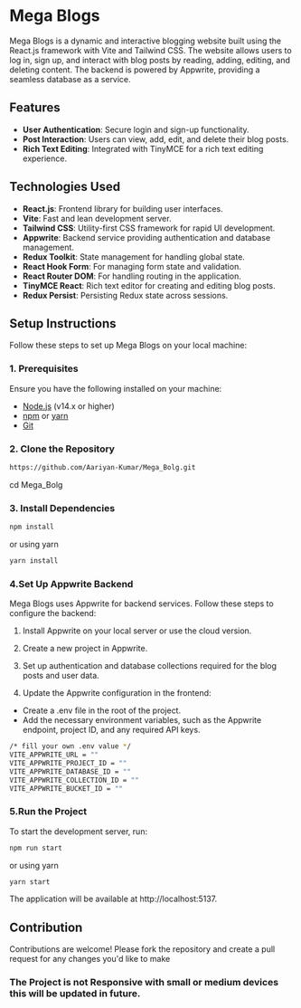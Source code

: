 # Mega Blogs

Mega Blogs is a dynamic and interactive blogging website built using the React.js framework with Vite and Tailwind CSS. The website allows users to log in, sign up, and interact with blog posts by reading, adding, editing, and deleting content. The backend is powered by Appwrite, providing a seamless database as a service.

## Features

- **User Authentication**: Secure login and sign-up functionality.
- **Post Interaction**: Users can view, add, edit, and delete their blog posts.
- **Rich Text Editing**: Integrated with TinyMCE for a rich text editing experience.

## Technologies Used

- **React.js**: Frontend library for building user interfaces.
- **Vite**: Fast and lean development server.
- **Tailwind CSS**: Utility-first CSS framework for rapid UI development.
- **Appwrite**: Backend service providing authentication and database management.
- **Redux Toolkit**: State management for handling global state.
- **React Hook Form**: For managing form state and validation.
- **React Router DOM**: For handling routing in the application.
- **TinyMCE React**: Rich text editor for creating and editing blog posts.
- **Redux Persist**: Persisting Redux state across sessions.

## Setup Instructions

Follow these steps to set up Mega Blogs on your local machine:

### 1. Prerequisites

Ensure you have the following installed on your machine:

- [Node.js](https://nodejs.org/) (v14.x or higher)
- [npm](https://www.npmjs.com/) or [yarn](https://yarnpkg.com/)
- [Git](https://git-scm.com/)

### 2. Clone the Repository

```bash
https://github.com/Aariyan-Kumar/Mega_Bolg.git
```
cd Mega_Bolg

### 3. Install Dependencies

```bash
npm install
```
or using yarn
```bash
yarn install
```

### 4.Set Up Appwrite Backend
Mega Blogs uses Appwrite for backend services. Follow these steps to configure the backend:

1. Install Appwrite on your local server or use the cloud version.

2. Create a new project in Appwrite.

3. Set up authentication and database collections required for the blog posts and user data.

4. Update the Appwrite configuration in the frontend:
- Create a .env file in the root of the project.
- Add the necessary environment variables, such as the Appwrite endpoint, project ID, and any required API keys.

```bash
/* fill your own .env value */
VITE_APPWRITE_URL = ""
VITE_APPWRITE_PROJECT_ID = ""
VITE_APPWRITE_DATABASE_ID = ""
VITE_APPWRITE_COLLECTION_ID = ""
VITE_APPWRITE_BUCKET_ID = ""
```
### 5.Run the Project

To start the development server, run:
```bash
npm run start
```
or using yarn
```bash
yarn start
```
The application will be available at http://localhost:5137.

## Contribution
Contributions are welcome! Please fork the repository and create a pull request for any changes you'd like to make

### The Project is not Responsive with small or medium devices this will be updated in future.